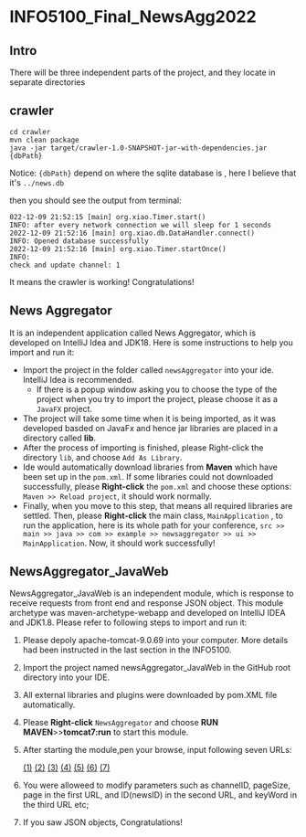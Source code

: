 # INFO5100_Final_NewsAgg2022

## Intro

There will be three independent parts of the project, and they locate in separate directories

## crawler

```shell
cd crawler
mvn clean package
java -jar target/crawler-1.0-SNAPSHOT-jar-with-dependencies.jar {dbPath} 
```
Notice: `{dbPath}` depend on where the sqlite database is , here I believe that it's `../news.db`

then you should see the output from terminal:
```shell
022-12-09 21:52:15 [main] org.xiao.Timer.start()
INFO: after every network connection we will sleep for 1 seconds
2022-12-09 21:52:16 [main] org.xiao.db.DataHandler.connect()
INFO: Opened database successfully
2022-12-09 21:52:16 [main] org.xiao.Timer.startOnce()
INFO:
check and update channel: 1
```

It means the crawler is working! Congratulations!


## News Aggregator

It is an independent application called News Aggregator, which is developed on IntelliJ Idea and JDK18. Here is some instructions to help you import and run it:
+ Import the project in the folder called  `newsAggregator`  into your ide. IntelliJ Idea is recommended.
	+ If there is a popup window asking you to choose the type of the project when you try to import the project, please choose it as a  `JavaFX`  project.
+ The project will take some time when it is being imported, as it was developed basded on JavaFx and hence jar libraries are placed in a directory called **lib**.
+ After the process of importing is finished, please Right-click the directory  `lib`, and choose  `Add As Library`.
+ Ide would automatically download libraries from **Maven** which have been set up in the `pom.xml`. If some libraries could not downloaded successfully, please **Right-click** the `pom.xml` and choose these options: `Maven >> Reload project`, it should work normally.
+ Finally, when you move to this step, that means all required libraries are settled. Then, please **Right-click** the main class, `MainApplication` , to run the application, here is its whole path for your conference, `src >> main >> java >> com >> example >> newsaggregator >> ui >> MainApplication`.  Now, it should work successfully!



## NewsAggregator_JavaWeb

 NewsAggregator_JavaWeb is an independent module, which is response to receive requests from front end and response JSON object. This module archetype was maven-archetype-webapp and  developed on IntelliJ IDEA and JDK1.8. Please refer to following steps to import and run it:
1.	Please depoly apache-tomcat-9.0.69 into your computer. More details had been instructed in the last section in the INFO5100. 
2.	Import the project  named newsAggregator_JavaWeb in the GitHub root directory into your IDE. 
3.	All external libraries and plugins were downloaded by pom.XML file automatically.
4.	Please **Right-click**  `NewsAggregator` and choose **RUN MAVEN**>>**tomcat7:run** to start this module.
5.	After starting the module,pen your browse, input following seven URLs:

	[(1)](http://localhost:8080/newsAggregatorModule/newsList?channelID=3&pageSize=10&page=10)
        [(2)](http://localhost:8080/newsAggregatorModule/newsEntity?ID=10)
        [(3)](http://localhost:8080/newsAggregatorModule/newsSearch?keyWord=World)
        [(4)](http://localhost:8080/newsAggregatorModule/userFavor?userID=1&newsID=2&collect=2)
        [(5)](http://localhost:8080/newsAggregatorModule/newsViewCount?ID=1)
        [(6)](http://localhost:8080/newsAggregatorModule/isSaved?userID=20221214&newsID=7)
        [(7)](http://localhost:8080/newsAggregatorModule/userFavorListServlet?userID=123)

6.	You were alloweed to modify parameters such as channelID, pageSize, page in the first URL, and ID(newsID) in the second URL, and keyWord in the third URL etc;
7.	If you saw JSON objects, Congratulations!



